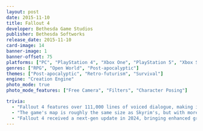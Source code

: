 ```yaml
---
layout: post
date: 2015-11-10
title: Fallout 4
developer: Bethesda Game Studios
publisher: Bethesda Softworks
release_date: 2015-11-10
card-image: 14
banner-image: 1
banner-offset: 75
platforms: ["PC", "PlayStation 4", "Xbox One", "PlayStation 5", "Xbox Series X/S"]
genres: ["RPG", "Open World", "Post-apocalyptic"]
themes: ["Post-apocalyptic", "Retro-futurism", "Survival"]
engine: "Creation Engine"
photo_mode: true
photo_mode_features: ["Free Camera", "Filters", "Character Posing"]

trivia:
  - "Fallout 4 features over 111,000 lines of voiced dialogue, making it one of the most voice-acted games at the time of its release."
  - "The game's map is roughly the same size as Skyrim's, but with more verticality and detailed interiors."
  - "Fallout 4 received a next-gen update in 2024, bringing enhanced graphics and performance to PlayStation 5 and Xbox Series X/S."
---
```

